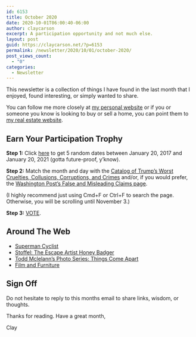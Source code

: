 ```yaml
---
id: 6153
title: October 2020
date: 2020-10-01T06:00:40-06:00
author: claycarson
excerpt: A participation opportunity and not much else.
layout: post
guid: https://claycarson.net/?p=6153
permalink: /newsletter/2020/10/01/october-2020/
post_views_count:
  - "0"
categories:
  - Newsletter
---
```

This newsletter is a collection of things I have found in the last month that I enjoyed, found interesting, or simply wanted to share.

You can follow me more closely at <a title="Personal Website" href="http://claycarson.net">my personal website</a> or if you or someone you know is looking to buy or sell a home, you can point them to <a title="Business Website " href="http://claycarson.com">my real estate website</a>.
<h2>Earn Your Participation Trophy</h2>
<strong>Step 1:</strong> Click <a title="5 Random Dates between January 20, 2017 and January 20, 2021" href="https://www.random.org/calendar-dates/?num=5&amp;start_day=20&amp;start_month=1&amp;start_year=2017&amp;end_day=31&amp;end_month=12&amp;end_year=2020&amp;mondays=on&amp;tuesdays=on&amp;wednesdays=on&amp;thursdays=on&amp;fridays=on&amp;saturdays=on&amp;sundays=on&amp;display=4&amp;format=html&amp;rnd=new">here</a> to get 5 random dates between January 20, 2017 and January 20, 2021 (gotta future-proof, y’know).

<strong>Step 2:</strong> Match the month and day with the <a title="The Catalog of Trumps Worst Cruelties, Collusions, Corruptions, and Crimes" href="https://www.mcsweeneys.net/articles/the-complete-listing-so-far-atrocities-1-842">Catalog of Trump’s Worst Cruelties, Collusions, Corruptions, and Crimes</a> and/or, if you would prefer, the <a title="Washington Post’s False and Misleading Claims page" href="https://www.washingtonpost.com/graphics/politics/trump-claims-database/">Washington Post’s False and Misleading Claims page</a>.

(I highly recommend just using Cmd+F or Ctrl+F to search the page. Otherwise, you will be scrolling until November 3.)

<strong>Step 3:</strong> <a title="VOTE MOTHERFUCKER" href="https://www.vote.org">VOTE</a>.
<h2>Around The Web</h2>
<ul>
 	<li><a title="Superman Cyclist" href="https://www.youtube.com/watch?v=3Iz7ZMALaCY">Superman Cyclist</a></li>
 	<li><a title="Stoffel: The Escape Artist Honey Badger" href="https://www.youtube.com/watch?v=c36UNSoJenI">Stoffel: The Escape Artist Honey Badger</a></li>
 	<li><a title="Todd Mclelann’s Photo Series: Things Come Apart" href="https://www.toddmclellan.com/thingscomeapart">Todd Mclelann’s Photo Series: Things Come Apart</a></li>
 	<li><a title="Film and Furniture" href="https://filmandfurniture.com">Film and Furniture</a></li>
</ul>
<h2>Sign Off</h2>
Do not hesitate to reply to this months email to share links, wisdom, or thoughts.

Thanks for reading. Have a great month,

Clay